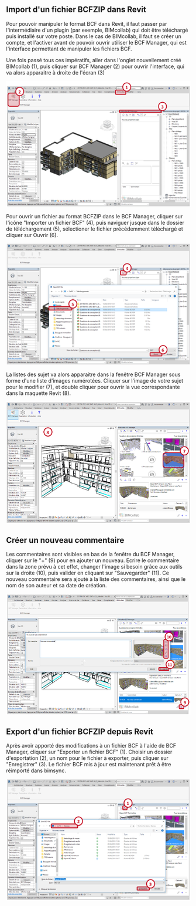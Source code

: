 ## Import d'un fichier BCFZIP dans Revit

Pour pouvoir manipuler le format BCF dans Revit, il faut passer par l'intermédiaire d'un plugin (par exemple, BIMcollab) qui doit être téléchargé puis installé sur votre poste. Dans le cas de BIMcollab, il faut se créer un compte, et l'activer avant de pouvoir ouvrir utiliser le BCF Manager, qui est l'interface permettant de manipuler les fichiers BCF. 

Une fois passé tous ces impératifs, aller dans l'onglet nouvellement créé BIMcollab (1), puis  cliquer sur BCF Manager (2) pour ouvrir l'interface, qui va alors apparaitre à droite de l'écran (3)

![ImportBCFRevit01](/07-Echanger_en_BCF/echanger-en-bcf-images/ImportBCFRevit01.PNG)

Pour ouvrir un fichier au format BCFZIP dans le BCF Manager, cliquer sur l'icône "Importer un fichier BCF" (4), puis naviguer jusque dans le dossier de téléchargement (5), sélectioner le fichier précédemment téléchargé et cliquer sur Ouvrir (6).

![ImportBCFRevit02](/07-Echanger_en_BCF/echanger-en-bcf-images/ImportBCFRevit02.PNG)

La listes des sujet va alors apparaitre dans la fenêtre BCF Manager sous forme d'une liste d'images numérotées. Cliquer sur l'image de votre sujet pour le modifier (7), et double cliquer pour ouvrir la vue correspondante dans la maquette Revit (8).

![ImportBCFRevit03](/07-Echanger_en_BCF/echanger-en-bcf-images/ImportBCFRevit03.PNG)

## Créer un nouveau commentaire

Les commentaires sont visibles en bas de la fenêtre du BCF Manager, cliquer sur le "+" (9) pour en ajouter un nouveau. Ecrire le commentaire dans la zone prévu à cet effet, changer l'image si besoin grâce aux outils sur la droite (10), puis valider en cliquant sur "Sauvegarder" (11). Ce nouveau commentaire sera ajouté à la liste des commentaires, ainsi que le nom de son auteur et sa date de création.

![ImportBCFRevit04](/07-Echanger_en_BCF/echanger-en-bcf-images/ImportBCFRevit04.PNG)

## Export d'un fichier BCFZIP depuis Revit

Après avoir apporté des modifications à un fichier BCF à l'aide de BCF Manager, cliquer sur "Exporter un fichier BCF" (1).
Choisir un dossier d'exportation (2), un nom pour le fichier à exporter, puis cliquer sur "Enregistrer" (3). Le fichier BCF mis à jour est maintenant prêt à être réimporté dans bimsync.

![ExportBCFRevit05](/07-Echanger_en_BCF/echanger-en-bcf-images/ExportBCFRevit05.PNG)